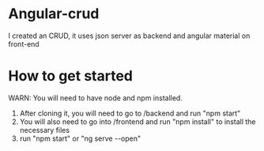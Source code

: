 # Angular-crud
I created an CRUD, it uses json server as backend and angular material on front-end

# How to get started

WARN: You will need to have node and npm installed.

1. After cloning it, you will need to go to /backend and run "npm start"
2. You will also need to go into /frontend and run "npm install" to install the necessary files
3. run "npm start" or "ng serve --open"


